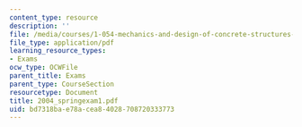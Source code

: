 ```yaml
---
content_type: resource
description: ''
file: /media/courses/1-054-mechanics-and-design-of-concrete-structures-spring-2004/bd7318bae78acea84028708720333773_2004_springexam1.pdf
file_type: application/pdf
learning_resource_types:
- Exams
ocw_type: OCWFile
parent_title: Exams
parent_type: CourseSection
resourcetype: Document
title: 2004_springexam1.pdf
uid: bd7318ba-e78a-cea8-4028-708720333773
---
```

